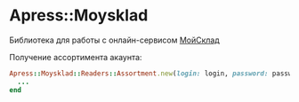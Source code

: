 # Apress::Moysklad

Библиотека для работы с онлайн-сервисом [МойСклад](https://online.moysklad.ru/api/remap/1.1/doc/index.html)

Получение ассортимента акаунта:

```ruby
Apress::Moysklad::Readers::Assortment.new(login: login, password: password).each_row do |row|
  ...
end
```
